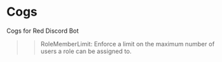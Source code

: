 # Cogs
Cogs for Red Discord Bot

>>RoleMemberLimit: Enforce a limit on the maximum number of users a role can be assigned to.
